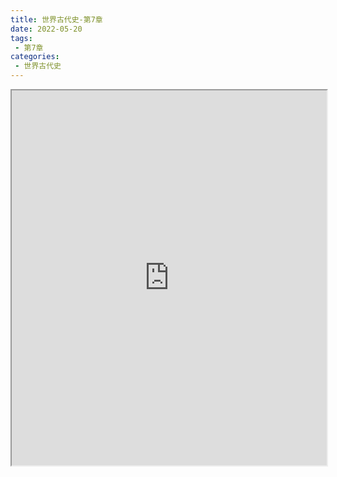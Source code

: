 ```yaml
---
title: 世界古代史-第7章
date: 2022-05-20
tags:
 - 第7章
categories:
 - 世界古代史
---
```




<iframe src="https://history.yourtools.icu/pdf/web/viewer.html?file=https://vkceyugu.cdn.bspapp.com/VKCEYUGU-98958311-3e7b-45a4-9247-ea869d6246c3/41fe545c-f8dd-421b-b86f-be4489559dab.pdf" width="100%" height="600px"></iframe>
